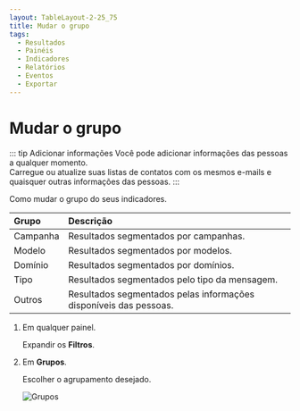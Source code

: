 ```yaml
---
layout: TableLayout-2-25_75
title: Mudar o grupo
tags:
  - Resultados
  - Painéis
  - Indicadores
  - Relatórios
  - Eventos
  - Exportar
---
```


# Mudar o grupo

::: tip Adicionar informações
Você pode adicionar informações das pessoas a qualquer momento.<br>
Carregue ou atualize suas listas de contatos com os mesmos e-mails e quaisquer outras informações das pessoas.
:::

Como mudar o grupo do seus indicadores.

| Grupo    | Descrição                                                         |
| :------- | :---------------------------------------------------------------- |
| Campanha | Resultados segmentados por campanhas.                             |
| Modelo   | Resultados segmentados por modelos.                               |
| Domínio  | Resultados segmentados por domínios.                              |
| Tipo     | Resultados segmentados pelo tipo da mensagem.                     |
| Outros   | Resultados segmentados pelas informações disponíveis das pessoas. |

1. Em qualquer painel.

   Expandir os **Filtros**.

2. Em **Grupos**.

   Escolher o agrupamento desejado.

   ![Grupos](https://cdn.phishx.io/phishx-docs/images/phishx_results_dashboards_main_03_change_group.webp)
